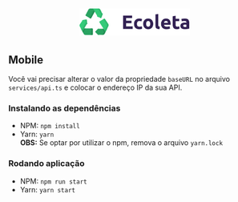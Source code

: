 
<h1 align="center">
    <img alt="Ecoleta" title="Ecoleta" src="/.github/ecoleta.svg" width="220px" />
</h1>

## Mobile

Você vai precisar alterar o valor da propriedade `baseURL` no arquivo `services/api.ts` e colocar o endereço IP da sua API.

### Instalando as dependências
- NPM: `npm install`
- Yarn: `yarn`  
**OBS:** Se optar por utilizar o npm, remova o arquivo `yarn.lock`

### Rodando aplicação
- NPM: `npm run start`
- Yarn: `yarn start`
